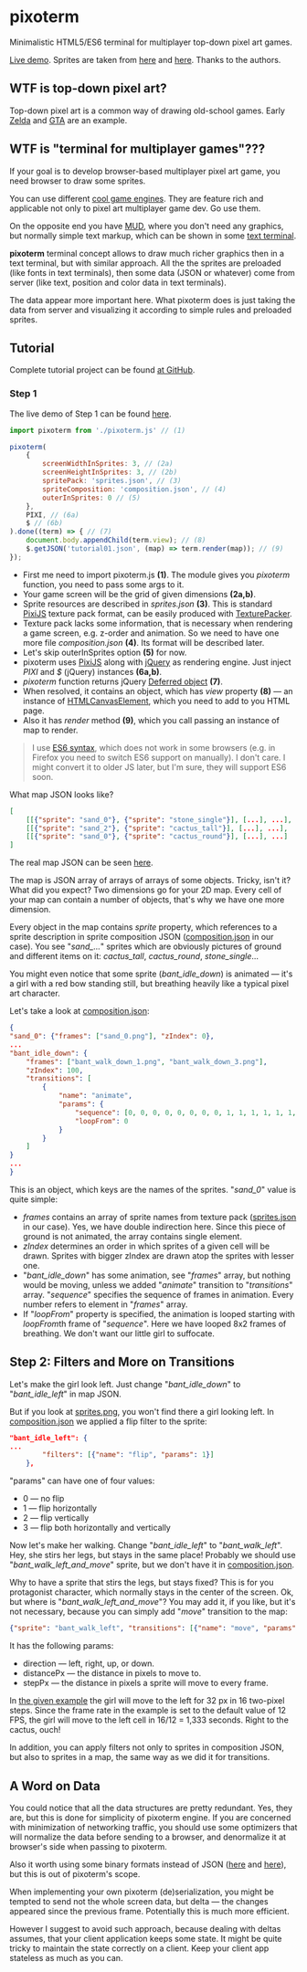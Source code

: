 # pixoterm

Minimalistic HTML5/ES6 terminal for multiplayer top-down pixel art games.

[Live demo](https://brotherdetjr-time.firebaseapp.com). Sprites are taken from [here](https://wrlck.itch.io/simple-desert) and [here](https://wildrandomness23.deviantart.com/art/PSVX-4G-Charset3-214615699). Thanks to the authors.

## WTF is top-down pixel art?

Top-down pixel art is a common way of drawing old-school games. Early [Zelda](https://en.wikipedia.org/wiki/The_Legend_of_Zelda) and [GTA](https://en.wikipedia.org/wiki/Grand_Theft_Auto) are an example.

## WTF is "terminal for multiplayer games"???

If your goal is to develop browser-based multiplayer pixel art game, you need browser to draw some sprites.

You can use different [cool game engines](https://phaser.io/). They are feature rich and applicable not only to pixel art multiplayer game dev. Go use them.

On the opposite end you have [MUD](https://en.wikipedia.org/wiki/Text-based_game#MUD), where you don't need any graphics, but normally simple text markup, which can be shown in some [text terminal](https://en.wikipedia.org/wiki/Computer_terminal#Text_terminals).

**pixoterm** terminal concept allows to draw much richer graphics then in a text terminal, but with similar approach. All the the sprites are preloaded (like fonts in text terminals), then some data (JSON or whatever) come from server (like text, position and color data in text terminals).

The data appear more important here. What pixoterm does is just taking the data from server and visualizing it according to simple rules and preloaded sprites.

## Tutorial

Complete tutorial project can be found [at GitHub](https://github.com/brotherdetjr/pixoterm/blob/master/site/public/).

### Step 1

The live demo of Step 1 can be found [here](https://brotherdetjr-time.firebaseapp.com/tutorial01.html).

```javascript
import pixoterm from './pixoterm.js' // (1)

pixoterm(
    {
        screenWidthInSprites: 3, // (2a)
        screenHeightInSprites: 3, // (2b)
        spritePack: 'sprites.json', // (3)
        spriteComposition: 'composition.json', // (4)
        outerInSprites: 0 // (5)
    },
    PIXI, // (6a)
    $ // (6b)
).done((term) => { // (7)
    document.body.appendChild(term.view); // (8)
    $.getJSON('tutorial01.json', (map) => term.render(map)); // (9)
});
```

- First me need to import pixoterm.js **(1)**. The module gives you *pixoterm* function, you need to pass some args to it.
- Your game screen will be the grid of given dimensions **(2a,b)**.
- Sprite resources are described in *sprites.json* **(3)**. This is standard [PixiJS](http://www.pixijs.com/) texture pack format, can be easily produced with [TexturePacker](http://www.codeandweb.com/texturepacker).
- Texture pack lacks some information, that is necessary when rendering a game screen, e.g. z-order and animation. So we need to have one more file *composition.json* **(4)**. Its format will be described later.
- Let's skip outerInSprites option **(5)** for now.
- pixoterm uses [PixiJS](http://www.pixijs.com/) along with [jQuery](https://jquery.com/) as rendering engine. Just inject *PIXI* and *$* (jQuery) instances **(6a,b)**.
- *pixoterm* function returns jQuery [Deferred object](https://api.jquery.com/category/deferred-object/) **(7)**.
- When resolved, it contains an object, which has *view* property **(8)** &mdash; an instance of [HTMLCanvasElement](https://developer.mozilla.org/en-US/docs/Web/API/HTMLCanvasElement), which you need to add to you HTML page.
- Also it has *render* method **(9)**, which you call passing an instance of map to render.

> I use [ES6 syntax](http://es6-features.org), which does not work in some browsers (e.g. in Firefox you need to switch ES6 support on manually). I don't care. I might convert it to older JS later, but I'm sure, they will support ES6 soon.

What map JSON looks like?

```json
[
    [[{"sprite": "sand_0"}, {"sprite": "stone_single"}], [...], ...],
    [[{"sprite": "sand_2"}, {"sprite": "cactus_tall"}], [...], ...],
    [[{"sprite": "sand_0"}, {"sprite": "cactus_round"}], [...], ...]
]
```

The real map JSON can be seen [here](https://github.com/brotherdetjr/pixoterm/blob/master/site/public/tutorial01.json).

The map is JSON array of arrays of arrays of some objects. Tricky, isn't it? What did you expect? Two dimensions go for your 2D map. Every cell of your map can contain a number of objects, that's why we have one more dimension.

Every object in the map contains *sprite* property, which references to a sprite description in sprite composition JSON ([composition.json](https://github.com/brotherdetjr/pixoterm/blob/master/site/public/composition.json) in our case). You see "*sand_...*" sprites which are obviously pictures of ground and different items on it: *cactus_tall*, *cactus_round*, *stone_single*...

You might even notice that some sprite (*bant_idle_down*) is animated &mdash; it's a girl with a red bow standing still, but breathing heavily like a typical pixel art character.

Let's take a look at [composition.json](https://github.com/brotherdetjr/pixoterm/blob/master/site/public/composition.json):

```json
{
"sand_0": {"frames": ["sand_0.png"], "zIndex": 0},
...
"bant_idle_down": {
    "frames": ["bant_walk_down_1.png", "bant_walk_down_3.png"],
    "zIndex": 100,
    "transitions": [
        {
            "name": "animate",
            "params": {
                "sequence": [0, 0, 0, 0, 0, 0, 0, 0, 1, 1, 1, 1, 1, 1, 1, 1],
                "loopFrom": 0
            }
        }
    ]
}
...
}
```

This is an object, which keys are the names of the sprites. "*sand_0*" value is quite simple:

- *frames* contains an array of sprite names from texture pack ([sprites.json](https://github.com/brotherdetjr/pixoterm/blob/master/site/public/sprites.json) in our case). Yes, we have double indirection here. Since this piece of ground is not animated, the array contains single element.
- *zIndex* determines an order in which sprites of a given cell will be drawn. Sprites with bigger zIndex are drawn atop the sprites with lesser one.
- "*bant_idle_down*" has some animation, see "*frames*" array, but nothing would be moving, unless we added "*animate*" transition to "*transitions*" array. "*sequence*" specifies the sequence of frames in animation. Every number refers to element in "*frames*" array.
- If "*loopFrom*" property is specified, the animation is looped starting with *loopFrom*th frame of "*sequence*". Here we have looped 8x2 frames of breathing. We don't want our little girl to suffocate.

## Step 2: Filters and More on Transitions

Let's make the girl look left. Just change "*bant_idle_down*" to "*bant_idle_left*" in map JSON.

But if you look at [sprites.png](https://brotherdetjr-time.firebaseapp.com/sprites.png), you won't find there a girl looking left. In [composition.json](https://github.com/brotherdetjr/pixoterm/blob/master/site/public/composition.json) we applied a flip filter to the sprite:

```json
"bant_idle_left": {
...
        "filters": [{"name": "flip", "params": 1}]
    },
```

"params" can have one of four values:

- 0 &mdash; no flip
- 1 &mdash; flip horizontally
- 2 &mdash; flip vertically
- 3 &mdash; flip both horizontally and vertically

Now let's make her walking. Change "*bant_idle_left*" to "*bant_walk_left*". Hey, she stirs her legs, but stays in the same place! Probably we should use "*bant_walk_left_and_move*" sprite, but we don't have it in [composition.json](https://github.com/brotherdetjr/pixoterm/blob/master/site/public/composition.json).

Why to have a sprite that stirs the legs, but stays fixed? This is for you protagonist character, which normally stays in the center of the screen. Ok, but where is "*bant_walk_left_and_move*"? You may add it, if you like, but it's not necessary, because you can simply add "*move*" transition to the map:

```json
{"sprite": "bant_walk_left", "transitions": [{"name": "move", "params": {"direction": "left", "distancePx": 32, "stepPx": 2}}]}
```

It has the following params:

- direction &mdash; left, right, up, or down.
- distancePx &mdash; the distance in pixels to move to.
- stepPx &mdash; the distance in pixels a sprite will move to every frame.

In [the given example](https://brotherdetjr-time.firebaseapp.com/tutorial02.html) the girl will move to the left for 32 px in 16 two-pixel steps. Since the frame rate in the example is set to the default value of 12 FPS, the girl will move to the left cell in 16/12 = 1,333 seconds. Right to the cactus, ouch!

In addition, you can apply filters not only to sprites in composition JSON, but also to sprites in a map, the same way as we did it for transitions.

## A Word on Data

You could notice that all the data structures are pretty redundant. Yes, they are, but this is done for simplicity of pixoterm engine. If you are concerned with minimization of networking traffic, you should use some optimizers that will normalize the data before sending to a browser, and denormalize it at browser's side when passing to pixoterm.

Also it worth using some binary formats instead of JSON ([here](http://bsonspec.org/) and [here](https://github.com/google/protobuf/tree/master/js)), but this is out of pixoterm's scope.

When implementing your own pixoterm (de)serialization, you might be tempted to send not the whole screen data, but delta &mdash; the changes appeared since the previous frame. Potentially this is much more efficient.

However I suggest to avoid such approach, because dealing with deltas assumes, that your client application keeps some state. It might be quite tricky to maintain the state correctly on a client. Keep your client app stateless as much as you can.